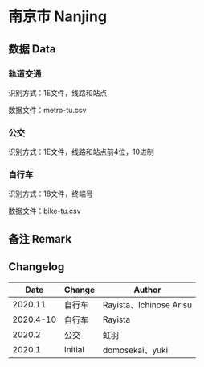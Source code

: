 # 南京市 Nanjing

## 数据 Data

### 轨道交通

识别方式：1E文件，线路和站点

数据文件：metro-tu.csv

### 公交

识别方式：1E文件，线路和站点前4位，10进制

### 自行车

识别方式：18文件，终端号

数据文件：bike-tu.csv

## 备注 Remark

## Changelog

Date | Change | Author
-----|--------|-------
2020.11 | 自行车 | Rayista、Ichinose Arisu
2020.4-10 | 自行车 | Rayista
2020.2 | 公交 | 虹羽
2020.1 | Initial | domosekai、yuki
